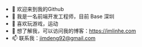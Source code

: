 - 👋 欢迎来到我的Github
- 👀 我是一名前端开发工程师，目前 Base 深圳
- 🌱 喜欢玩游戏，运动
- 💞️ 想了解我，可以访问我的博客：https://imlinhe.com
- 📫 联系我：jimdeng92@gmail.com

<!---
jimdeng92/jimdeng92 is a ✨ special ✨ repository because its `README.md` (this file) appears on your GitHub profile.
You can click the Preview link to take a look at your changes.
--->
